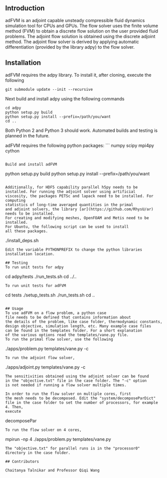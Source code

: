 ## Introduction

adFVM is an adjoint capable unsteady compressible fluid dynamics simulation tool
for CPUs and GPUs. The flow solver uses the finite volume method (FVM) to obtain a discrete flow solution on the user provided fluid problems. The adjoint flow solution is obtained using the discrete adjoint method.
The adjoint flow solver is derived by applying automatic differentiation (provided by the library adpy) to the flow solver.

## Installation
adFVM requires the adpy library. To install it,
after cloning, execute the following
```
git submodule update --init --recursive
```
Next build and install adpy using the following commands 
```
cd adpy
python setup.py build
python setup.py install --prefix=/path/you/want
cd ..
```
Both Python 2 and Python 3 should work. Automated builds and testing is planned in the future.

adFVM requires the following python packages: ```
numpy
scipy
mpi4py
cython
```

Build and install adFVM
```
python setup.py build
python setup.py install --prefix=/path/you/want
```

Additionally, for HDF5 capability parallel h5py needs to be
installed. For running the adjoint solver using artificial
viscosity, the packages PETSc and lapack need to be installed. For computing
statistics of long-time averaged quantities in the primal
and adjoint solvers, the library [ar](https://github.com/RhysU/ar) needs to be installed.
For creating and modifying meshes, OpenFOAM and Metis need to be installed.
For Ubuntu, the following script can be used to install
all these packages. 
```
./install_deps.sh
```
Edit the variable PYTHONPREFIX to change the python libraries installation location.

## Testing
To run unit tests for adpy
```
cd adpy/tests
./run_tests.sh
cd ../..
```
To run unit tests for adFVM
```
cd tests
./setup_tests.sh
./run_tests.sh
cd ..
```

## Usage
To use adFVM on a flow problem, a python case
file needs to be defined that contains information about
the details of the problem, like case folder, thermodynamic constants,
design objective, simulation length, etc. Many example case files
can be found in the templates folder. For a short explanation
of the various options read the templates/vane.py file.
To run the primal flow solver, use the following
```
./apps/problem.py templates/vane.py -c
```
To run the adjoint flow solver,
```
./apps/adjoint.py templates/vane.py -c
```
The sensitivities obtained using the adjoint solver can be found
in the "objective.txt" file in the case folder. The "-c" option
is not needed if running a flow solver multiple times.

In order to run the flow solver on multiple cores, first
the mesh needs to be decomposed. Edit the "system/decomposeParDict"
file in the case folder to set the number of processors, for example 4. Then,
execute
```
decomposePar
```
To run the flow solver on 4 cores,
```
mpirun -np 4 ./apps/problem.py templates/vane.py 
```
The "objective.txt" for parallel runs is in the "processor0"
directory in the case folder.

## Contributors

Chaitanya Talnikar and Professor Qiqi Wang
